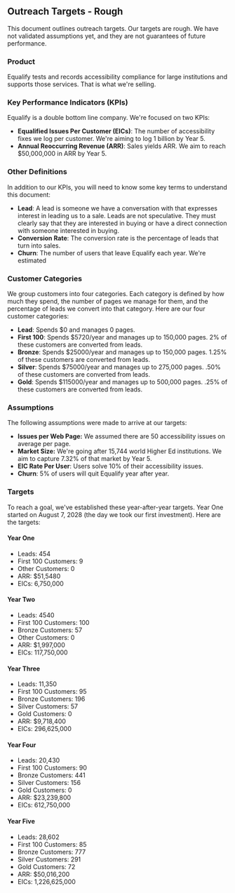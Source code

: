 ## Outreach Targets - Rough
This document outlines outreach targets. Our targets are rough. We have not validated assumptions yet, and they are not guarantees of future performance.

### Product
Equalify tests and records accessibility compliance for large institutions and supports those services. That is what we're selling.

### Key Performance Indicators (KPIs)
Equalify is a double bottom line company. We're focused on two KPIs:
- **Equalified Issues Per Customer (EICs)**: The number of accessibility fixes we log per customer. We're aiming to log 1 billion by Year 5.
- **Annual Reoccurring Revenue (ARR)**: Sales yields ARR. We aim to reach $50,000,000 in ARR by Year 5.

### Other Definitions
In addition to our KPIs, you will need to know some key terms to understand this document:
- **Lead**: A lead is someone we have a conversation with that expresses interest in leading us to a sale. Leads are not speculative. They must clearly say that they are interested in buying or have a direct connection with someone interested in buying.
- **Conversion Rate**: The conversion rate is the percentage of leads that turn into sales. 
- **Churn**: The number of users that leave Equalify each year. We're estimated

### Customer Categories
We group customers into four categories. Each category is defined by how much they spend, the number of pages we manage for them, and the percentage of leads we convert into that category. Here are our four customer categories:
- **Lead**: Spends $0 and manages 0 pages.
- **First 100**: Spends $5720/year and manages up to 150,000 pages. 2% of these customers are converted from leads.
- **Bronze**: Spends $25000/year and manages up to 150,000 pages. 1.25% of these customers are converted from leads.
- **Silver**: Spends $75000/year and manages up to 275,000 pages. .50% of these customers are converted from leads.
- **Gold**: Spends $115000/year and manages up to 500,000 pages. .25% of these customers are converted from leads.

### Assumptions
The following assumptions were made to arrive at our targets:
- **Issues per Web Page:** We assumed there are 50 accessibility issues on average per page.
- **Market Size:** We're going after 15,744 world Higher Ed institutions. We aim to capture 7.32% of that market by Year 5.
- **EIC Rate Per User**: Users solve 10% of their accessibility issues.
- **Churn**: 5% of users will quit Equalify year after year.

### Targets
To reach a goal, we've established these year-after-year targets. Year One started on August 7, 2028 (the day we took our first investment). Here are the targets:

#### Year One
- Leads: 454
- First 100 Customers: 9
- Other Customers: 0
- ARR: $51,5480
- EICs: 6,750,000

#### Year Two
- Leads: 4540
- First 100 Customers: 100
- Bronze Customers: 57
- Other Customers: 0 
- ARR: $1,997,000
- EICs: 117,750,000

#### Year Three
- Leads: 11,350
- First 100 Customers: 95
- Bronze Customers: 196
- Silver Customers: 57
- Gold Customers: 0 
- ARR: $9,718,400
- EICs: 296,625,000

#### Year Four
- Leads: 20,430
- First 100 Customers: 90
- Bronze Customers: 441
- Silver Customers: 156
- Gold Customers: 0 
- ARR: $23,239,800
- EICs: 612,750,000

#### Year Five
- Leads: 28,602
- First 100 Customers: 85
- Bronze Customers: 777
- Silver Customers: 291
- Gold Customers: 72 
- ARR: $50,016,200
- EICs: 1,226,625,000

